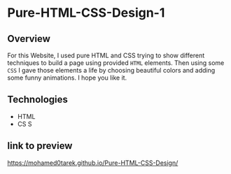 # Pure-HTML-CSS-Design-1

## Overview
For this Website, I used pure HTML and CSS trying to show different techniques to build a page using provided `HTML` elements. Then using some `CSS` I gave those elements a life by choosing beautiful colors and adding some funny animations. I hope you like it.

## Technologies
* HTML
* CS          S

## link to preview 
https://mohamed0tarek.github.io/Pure-HTML-CSS-Design/
